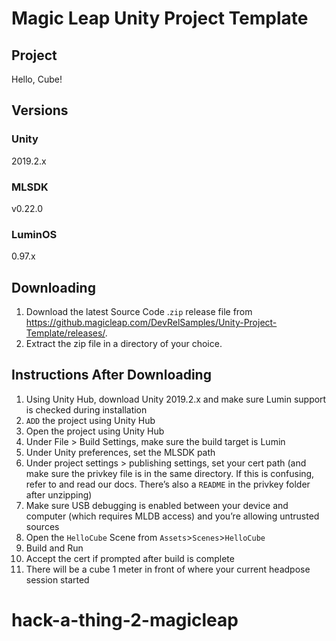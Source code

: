 # Magic Leap Unity Project Template

## Project

Hello, Cube!

## Versions

### Unity

2019.2.x

### MLSDK

v0.22.0

### LuminOS

0.97.x

## Downloading

1) Download the latest Source Code .`zip` release file from <https://github.magicleap.com/DevRelSamples/Unity-Project-Template/releases/>.
2) Extract the zip file in a directory of your choice.

## Instructions After Downloading

1) Using Unity Hub, download Unity 2019.2.x and make sure Lumin support is checked during installation
2) `ADD` the project using Unity Hub
3) Open the project using Unity Hub
4) Under File > Build Settings, make sure the build target is Lumin
5) Under Unity preferences, set the MLSDK path
6) Under project settings > publishing settings, set your cert path (and make sure the privkey file is in the same directory. If this is confusing, refer to and read our docs. There’s also a `README` in the privkey folder after unzipping)
7) Make sure USB debugging is enabled between your device and computer (which requires MLDB access) and you’re allowing untrusted sources
8) Open the `HelloCube` Scene from `Assets`>`Scenes`>`HelloCube`
9) Build and Run
10) Accept the cert if prompted after build is complete
11) There will be a cube 1 meter in front of where your current headpose session started
# hack-a-thing-2-magicleap

